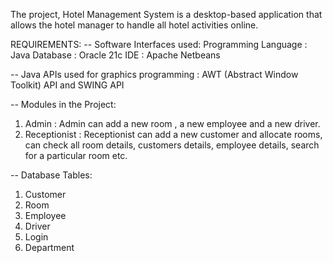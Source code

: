 The project, Hotel Management System is a desktop-based application that allows the hotel manager to handle all hotel activities online.

REQUIREMENTS:
-- Software Interfaces used:
Programming Language : Java
Database : Oracle 21c
IDE : Apache Netbeans

-- Java APIs used for graphics programming : AWT (Abstract Window Toolkit) API and SWING API

-- Modules in the Project:
1. Admin : Admin can add a new room , a new employee and a new driver.
2. Receptionist : Receptionist can add a new customer and allocate rooms, can check all room details, customers details, employee details, search for a particular room
etc.

-- Database Tables:
1. Customer
2. Room
3. Employee
4. Driver
5. Login
6. Department
